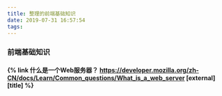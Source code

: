 ```yaml
---
title: 整理的前端基础知识
date: 2019-07-31 16:57:54
tags:
---
```


### 前端基础知识
#### {% link 什么是一个Web服务器？ https://developer.mozilla.org/zh-CN/docs/Learn/Common_questions/What_is_a_web_server [external] [title] %}
